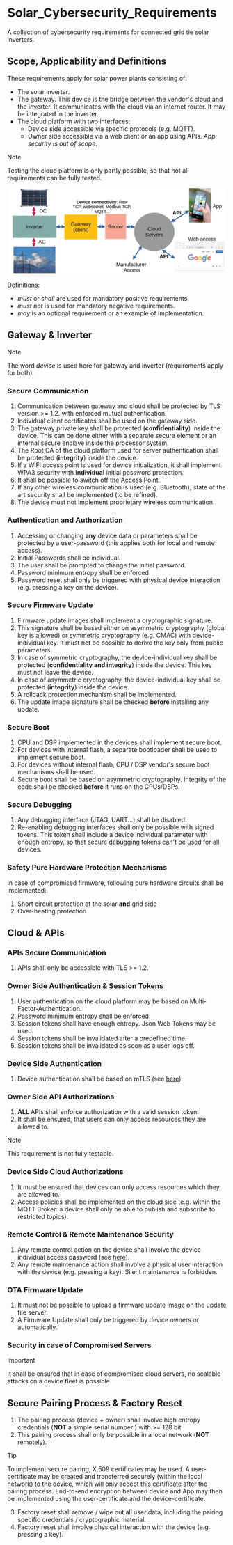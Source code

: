 # Solar_Cybersecurity_Requirements

A collection of cybersecurity requirements for connected grid tie solar inverters.

## Scope, Applicability and Definitions

These requirements apply for solar power plants consisting of:
* The solar inverter.
* The gateway. This device is the bridge between the vendor's cloud and the inverter. It communicates with the cloud via an internet router. It may be integrated in the inverter.
* The cloud platform with two interfaces:
  + Device side accessible via specific protocols (e.g. MQTT).
  + Owner side  accessible via a web client or an app using APIs. *App security is out of scope*.
> [!NOTE]
>  Testing the cloud platform is only partly possible, so that not all requirements can be fully tested.

![block](pictures/solar2.png)

Definitions:
*  *must* or *shall* are used for mandatory positive requirements.
*  *must not* is used for mandatory negative requirements.
*  *may* is an optional requirement or an example of implementation.

## Gateway & Inverter

> [!NOTE]
>  The word *device* is used here for gateway and inverter (requirements apply for both). 

### Secure Communication

1. Communication between gateway and cloud shall be protected by TLS version >= 1.2. with enforced mutual authentication.
2. Individual client certificates shall be used on the gateway side.
3. The gateway private key shall be protected (**confidentiality**) inside the device. This can be done either with a separate secure element or an internal secure enclave inside the processor system.
4. The Root CA of the cloud platform used for server authentication shall be protected (**integrity**) inside the device. 
5. If a WiFi access point is used for device initialization, it shall implement WPA3 security with **individual** initial password protection.
6. It shall be possible to switch off the Access Point. 
7. If any other wireless communication is used (e.g. Bluetooth), state of the art security shall be implemented (to be refined).
8. The device must not implement proprietary wireless communication. 

### Authentication and Authorization

1. Accessing or changing **any** device data or parameters shall be protected by a user-password (this applies both for local and remote access).
2. Initial Passwords shall be individual.
3. The user shall be prompted to change the initial password.
4. Password minimum entropy shall be enforced.
5. Password reset shall only be triggered with physical device interaction (e.g. pressing a key on the device). 

### Secure Firmware Update

1. Firmware update images shall implement a cryptographic signature.
2. This signature shall be based either on asymmetric cryptography (global key is allowed) or symmetric cryptography (e.g. CMAC) with device-individual key. It must not be possible to derive the key only from public parameters.
3. In case of symmetric cryptography, the device-individual key shall be protected (**confidentiality and integrity**) inside the device. This key must not leave the device. 
4. In case of asymmetric cryptography, the device-individual key shall be protected (**integrity**) inside the device.
5. A rollback protection mechanism shall be implemented.
6. The update image signature shall be checked **before** installing any update.

### Secure Boot

1. CPU and DSP implemented in the devices shall implement secure boot.
2. For devices with internal flash, a separate bootloader shall be used to implement secure boot.
3. For devices without internal flash, CPU / DSP vendor's secure boot mechanisms shall be used.
4. Secure boot shall be based on asymmetric cryptography. Integrity of the code shall be checked **before** it runs on the CPUs/DSPs.
   
### Secure Debugging

1. Any debugging interface (JTAG, UART...) shall be disabled.
2. Re-enabling debugging interfaces shall only be possible with signed tokens. This token shall include a device individual parameter with enough entropy, so that secure debugging tokens can't be used for all devices.

### Safety Pure Hardware Protection Mechanisms

In case of compromised firmware, following pure hardware circuits shall be implemented:
1. Short circuit protection at the solar **and** grid side
2. Over-heating protection

## Cloud & APIs

### APIs Secure Communication

1. APIs shall only be accessible with TLS >= 1.2.

### Owner Side Authentication & Session Tokens

1. User authentication on the cloud platform may be based on Multi-Factor-Authentication.
2. Password minimum entropy shall be enforced.
3. Session tokens shall have enough entropy. Json Web Tokens may be used.
4. Session tokens shall be invalidated after a predefined time.
5. Session tokens shall be invalidated as soon as a user logs off.

### Device Side Authentication

1. Device authentication shall be based on mTLS (see [here](#device-side-authentication)).

### Owner Side API Authorizations

1. **ALL** APIs shall enforce authorization with a valid session token.
2. It shall be ensured, that users can only access resources they are allowed to.
> [!NOTE]
> This requirement is not fully testable.

### Device Side Cloud Authorizations

1. It must be ensured that devices can only access resources which they are allowed to.
2. Access policies shall be implemented on the cloud side (e.g. within the MQTT Broker: a device shall only be able to publish and subscribe to restricted topics).

### Remote Control & Remote Maintenance Security

1. Any remote control action on the device shall involve the device individual access password (see [here](#authentication-and-authorization)).
2. Any remote maintenance action shall involve a physical user interaction with the device (e.g. pressing a key). Silent maintenance is forbidden.
   
### OTA Firmware Update

1. It must not be possible to upload a firmware update image on the update file server.
2. A Firmware Update shall only be triggered by device owners or automatically. 

### Security in case of Compromised Servers
> [!IMPORTANT]
> It shall be ensured that in case of compromised cloud servers, no scalable attacks on a device fleet is possible.

## Secure Pairing Process & Factory Reset

1. The pairing process (device + owner) shall involve high entropy credentials (**NOT** a simple serial number!) with >= 128 bit.
2. This pairing process shall only be possible in a local network (**NOT** remotely).
> [!TIP]
> To implement secure pairing, X.509 certificates may be used. A user-certificate may be created and transferred securely (within the local network) to the device, which will only accept this certificate after the pairing process. End-to-end encryption between device and App may then be implemented using the user-certificate and the device-certificate.
3. Factory reset shall remove / wipe out all user data, including the pairing specific credentials / cryptographic material.
4. Factory reset shall involve physical interaction with the device (e.g. pressing a key).
   
